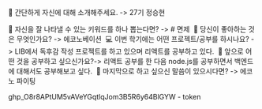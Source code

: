  
👋 간단하게 자신에 대해 소개해주세요.
-> ​27기 정승현

🔎 자신을 잘 나타낼 수 있는 키워드를 하나 뽑는다면?
​-> # 면제
​
💌 당신이 좋아하는 것은 무엇인가요?
​-> 에코노베이션
​
💻 이번 학기에는 어떤 프로젝트/공부를 하시나요?
​-> LIB에서 독후감 작성 프로젝트를 하고 있으며 리액트를 공부하고 있다.
​
👣 앞으로 어떤 것을 공부하고 싶으신가요?
​-> 리액트 공부를 한 다음 node.js를 공부하면서 백엔드에 대해서도 공부해보고 싶다.
​
💙 마지막으로 하고 싶으신 말씀이 있으시다면?
-> 에코노 파이팅

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 - token